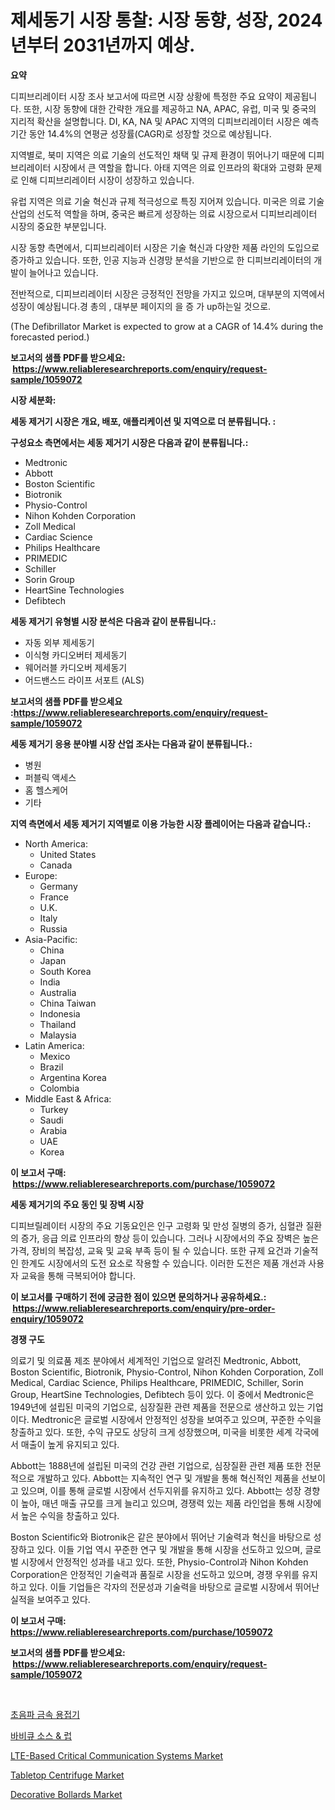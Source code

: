 <p><h1>제세동기 시장 통찰: 시장 동향, 성장, 2024년부터 2031년까지 예상.</h1></p><p><strong>요약</strong></p>
<p><p>디피브리레이터 시장 조사 보고서에 따르면 시장 상황에 특정한 주요 요약이 제공됩니다. 또한, 시장 동향에 대한 간략한 개요를 제공하고 NA, APAC, 유럽, 미국 및 중국의 지리적 확산을 설명합니다. DI, KA, NA 및 APAC 지역의 디피브리레이터 시장은 예측 기간 동안 14.4%의 연평균 성장률(CAGR)로 성장할 것으로 예상됩니다. </p><p>지역별로, 북미 지역은 의료 기술의 선도적인 채택 및 규제 환경이 뛰어나기 때문에 디피브리레이터 시장에서 큰 역할을 합니다. 아태 지역은 의료 인프라의 확대와 고령화 문제로 인해 디피브리레이터 시장이 성장하고 있습니다. </p><p>유럽 지역은 의료 기술 혁신과 규제 적극성으로 특징 지어져 있습니다. 미국은 의료 기술 산업의 선도적 역할을 하며, 중국은 빠르게 성장하는 의료 시장으로서 디피브리레이터 시장의 중요한 부분입니다. </p><p>시장 동향 측면에서, 디피브리레이터 시장은 기술 혁신과 다양한 제품 라인의 도입으로 증가하고 있습니다. 또한, 인공 지능과 신경망 분석을 기반으로 한 디피브리레이터의 개발이 늘어나고 있습니다. </p><p>전반적으로, 디피브리레이터 시장은 긍정적인 전망을 가지고 있으며, 대부분의 지역에서 성장이 예상됩니다.경 총의 , 대부분 페이지의 을 증 가 up하는일 것으로.</p><p>(The Defibrillator Market is expected to grow at a CAGR of 14.4% during the forecasted period.)</p></p>
<p><strong>보고서의 샘플 PDF를 받으세요: &nbsp;<a href="https://www.reliableresearchreports.com/enquiry/request-sample/1059072">https://www.reliableresearchreports.com/enquiry/request-sample/1059072</a></strong></p>
<p><strong>시장 세분화:</strong></p>
<p><strong> 세동 제거기 시장은 개요, 배포, 애플리케이션 및 지역으로 더 분류됩니다. :</strong></p>
<p><strong>구성요소 측면에서는 세동 제거기 시장은 다음과 같이 분류됩니다.:</strong></p>
<p><ul><li>Medtronic</li><li>Abbott</li><li>Boston Scientific</li><li>Biotronik</li><li>Physio-Control</li><li>Nihon Kohden Corporation</li><li>Zoll Medical</li><li>Cardiac Science</li><li>Philips Healthcare</li><li>PRIMEDIC</li><li>Schiller</li><li>Sorin Group</li><li>HeartSine Technologies</li><li>Defibtech</li></ul></p>
<p><strong> 세동 제거기 유형별 시장 분석은 다음과 같이 분류됩니다.:</strong></p>
<p><ul><li>자동 외부 제세동기</li><li>이식형 카디오버터 제세동기</li><li>웨어러블 카디오버 제세동기</li><li>어드밴스드 라이프 서포트 (ALS)</li></ul></p>
<p><strong>보고서의 샘플 PDF를 받으세요 :<a href="https://www.reliableresearchreports.com/enquiry/request-sample/1059072">https://www.reliableresearchreports.com/enquiry/request-sample/1059072</a></strong></p>
<p><strong> 세동 제거기 응용 분야별 시장 산업 조사는 다음과 같이 분류됩니다.:</strong></p>
<p><ul><li>병원</li><li>퍼블릭 액세스</li><li>홈 헬스케어</li><li>기타</li></ul></p>
<p><strong>지역 측면에서 세동 제거기 지역별로 이용 가능한 시장 플레이어는 다음과 같습니다.:</strong></p>
<p><ul>
    <li>
        North America:
        <ul>
            <li>United States</li>
            <li>Canada</li>
        </ul>
    </li>
    <li>
        Europe:
        <ul>
            <li>Germany</li>
            <li>France</li>
            <li>U.K.</li>
            <li>Italy</li>
            <li>Russia</li>
        </ul>
    </li>
    <li>
        Asia-Pacific:
        <ul>
            <li>China</li>
            <li>Japan</li>
            <li>South Korea</li>
            <li>India</li>
            <li>Australia</li>
            <li>China Taiwan</li>
            <li>Indonesia</li>
            <li>Thailand</li>
            <li>Malaysia</li>
        </ul>
    </li>
    <li>
        Latin America:
        <ul>
            <li>Mexico</li>
            <li>Brazil</li>
            <li>Argentina Korea</li>
            <li>Colombia</li>
        </ul>
    </li>
    <li>
        Middle East & Africa:
        <ul>
            <li>Turkey</li>
            <li>Saudi</li>
            <li>Arabia</li>
            <li>UAE</li>
            <li>Korea</li>
        </ul>
    </li>
    </ul></p>
<p><strong>이 보고서 구매: &nbsp;<a href="https://www.reliableresearchreports.com/purchase/1059072">https://www.reliableresearchreports.com/purchase/1059072</a></strong></p>
<p><strong>세동 제거기의 주요 동인 및 장벽 시장</strong></p>
<p><p>디피브릴레이터 시장의 주요 기동요인은 인구 고령화 및 만성 질병의 증가, 심혈관 질환의 증가, 응급 의료 인프라의 향상 등이 있습니다. 그러나 시장에서의 주요 장벽은 높은 가격, 장비의 복잡성, 교육 및 교육 부족 등이 될 수 있습니다. 또한 규제 요건과 기술적인 한계도 시장에서의 도전 요소로 작용할 수 있습니다. 이러한 도전은 제품 개선과 사용자 교육을 통해 극복되어야 합니다.</p></p>
<p><strong>이 보고서를 구매하기 전에 궁금한 점이 있으면 문의하거나 공유하세요.: &nbsp;<a href="https://www.reliableresearchreports.com/enquiry/pre-order-enquiry/1059072">https://www.reliableresearchreports.com/enquiry/pre-order-enquiry/1059072</a></strong></p>
<p><strong>경쟁 구도</strong></p>
<p><p>의료기 및 의료품 제조 분야에서 세계적인 기업으로 알려진 Medtronic, Abbott, Boston Scientific, Biotronik, Physio-Control, Nihon Kohden Corporation, Zoll Medical, Cardiac Science, Philips Healthcare, PRIMEDIC, Schiller, Sorin Group, HeartSine Technologies, Defibtech 등이 있다. 이 중에서 Medtronic은 1949년에 설립된 미국의 기업으로, 심장질환 관련 제품을 전문으로 생산하고 있는 기업이다. Medtronic은 글로벌 시장에서 안정적인 성장을 보여주고 있으며, 꾸준한 수익을 창출하고 있다. 또한, 수익 규모도 상당히 크게 성장했으며, 미국을 비롯한 세계 각국에서 매출이 높게 유지되고 있다.</p><p>Abbott는 1888년에 설립된 미국의 건강 관련 기업으로, 심장질환 관련 제품 또한 전문적으로 개발하고 있다. Abbott는 지속적인 연구 및 개발을 통해 혁신적인 제품을 선보이고 있으며, 이를 통해 글로벌 시장에서 선두지위를 유지하고 있다. Abbott는 성장 경향이 높아, 매년 매출 규모를 크게 늘리고 있으며, 경쟁력 있는 제품 라인업을 통해 시장에서 높은 수익을 창출하고 있다.</p><p>Boston Scientific와 Biotronik은 같은 분야에서 뛰어난 기술력과 혁신을 바탕으로 성장하고 있다. 이들 기업 역시 꾸준한 연구 및 개발을 통해 시장을 선도하고 있으며, 글로벌 시장에서 안정적인 성과를 내고 있다. 또한, Physio-Control과 Nihon Kohden Corporation은 안정적인 기술력과 품질로 시장을 선도하고 있으며, 경쟁 우위를 유지하고 있다. 이들 기업들은 각자의 전문성과 기술력을 바탕으로 글로벌 시장에서 뛰어난 실적을 보여주고 있다.</p></p>
<p><strong>이 보고서 구매: &nbsp; <a href="https://www.reliableresearchreports.com/purchase/1059072">https://www.reliableresearchreports.com/purchase/1059072</a></strong></p>
<p><strong>보고서의 샘플 PDF를 받으세요: &nbsp;<a href="https://www.reliableresearchreports.com/enquiry/request-sample/1059072">https://www.reliableresearchreports.com/enquiry/request-sample/1059072</a></strong><strong></strong></p>
<p>&nbsp;</p>
<p><p><a href="https://github.com/lzrvbyqzftro57/Market-Research-Report-List-1/blob/main/9095163188522.md">초음파 금속 용접기</a></p><p><a href="https://github.com/vs019sa3m8x/Market-Research-Report-List-1/blob/main/2091606188523.md">바비큐 소스 & 럽</a></p><p><a href="https://view.publitas.com/reportprime-1/lte-based-critical-communication-systems-market-provides-detailed-segmentation-of-this-market-based-on-type-application-and-region-and-forecast-for-the-period-from-2023-2030/">LTE-Based Critical Communication Systems Market</a></p><p><a href="https://issuu.com/reportprime-2/docs/tabletop-centrifuge-market-size-2030.pptx">Tabletop Centrifuge Market</a></p><p><a href="https://meowing-canidae-761.notion.site/Decorative-Bollards-Market-Analysis-Examines-its-Scope-on-Growth-Opportunities-and-Forecasted-Trend-7e135f7c3fd44896acfc8ee977f690ed">Decorative Bollards Market</a></p></p>